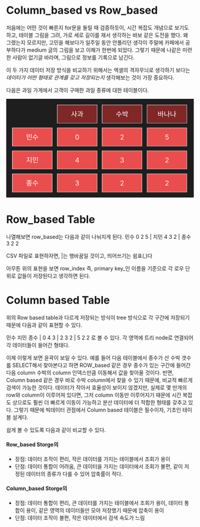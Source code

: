 # Column_based vs Row_based
처음에는 어떤 것이 빠른지 for문을 돌릴 때 검증하듯이, 시간 복잡도 개념으로 보기도 하고, 테이블 그림을 그려, 가로 세로 길이를 재서 생각하는 바보 같은 도전을 했다. 왜 그랬는지 모르지만, 고민을 해보다가 일주일 동안 안풀리던 생각이 주말에 카페에서 공부하다가 medium 글의 그림을 보고 이해가 한번에 되었다. 그렇기 때문에 나같은 미련한 사람이 없기글 바라며, 그림으로 정보를 기록으로 남긴다.

이 두 가지 데이터 저장 방식을 비교하기 위해서는 엑셀의 격자무늬로 생각하기 보다는 <i>데이터가 어떤 형태로 관계를 갖고 저장되는지 </i>생각해보는 것이 가장 중요하다.

다음은 과일 가게에서 고객이 구매한 과일 종류에 대한 테이블이다.

![Alt text](image-1.png)

# Row_based Table
나열해보면 row_based는 다음과 같이 나눠지게 된다.
민수 0 2 5 | 지민 4 3 2 | 종수 3 2 2

CSV 파일로 표현하자면, |는 행바꿈일 것이고, 띄어쓰기는 쉼표(,)다

아무튼 위의 표현을 보면 row_index 즉, primary key_인 이름을 기준으로 각 로우 단위로 값들이 저장된다고 생각하면 된다. 


# Column based Table
위의 Row based table과 다르게 저장되는 방식이 tree 방식으로 각 구간에 저장되기 때문에
다음과 같이 표현할 수 있다.

민수 지민 종수 | 0 4 3 | 2 3 2 | 5 2 2
로 볼 수 있다. 각 영역에 트리 node로 연결되어 각 데이터들이 들어간 형태다. 


이제 이렇게 보면 윤곽이 보일 수 있다. 예를 들어 다음 테이블에서 종수가 산 수박 갯수를 SELECT해서 찾아본다고 하면 ROW_based 같은 경우 종수가 있는 구간에 들어간 다음 column 수박의 column 인덱스만큼 이동해서 값을 찾아올 것이다. 반면, Column based 같은 경우 바로 수박 column에서 찾을 수 있기 때문에, 비교적 빠르게 검색이 가능한 것이다. 데이터가 작아서 효율성이 보이지 않겠지만, 실제로 몇 만개의 row와 column이 이루어져 있다면, 그저 column 이동만 이루어지기 때문에 시간 복잡도 상으로도 훨씬 더 빠르게 이동이 가능하고 분산 데이터에 더 적합한 형태를 갖추고 있다. 그렇기 때문에 빅데이터 관점에서 Column based 테이블은 필수이자, 기초인 테이블 설계다. 

쉽게 볼 수 있도록 다음과 같이 비교할 수 있다.

#### Row_based Storge의

* 장점: 데이터 조작이 편리, 작은 데이터를 가지는 테이블에서 조회가 용이
* 단점: 데이터 통합이 어려움, 큰 데이터을 가지는 데이터에서 조회가 불편, 같이 저정된 데이터의 종류가 다를 수 있어 압축률이 적다.

#### Column_based Storge의

* 장점: 데이터 통합이 편리, 큰 데이터를 가지는 테이블에서 조회가 용이, 데이터 통합이 용이, 같은 영역의 데이터들만 모아 저장했기 때문에 압축이 용이
* 단점: 데이터 조작이 불편, 작은 데이터에서 검색 속도가 느림
